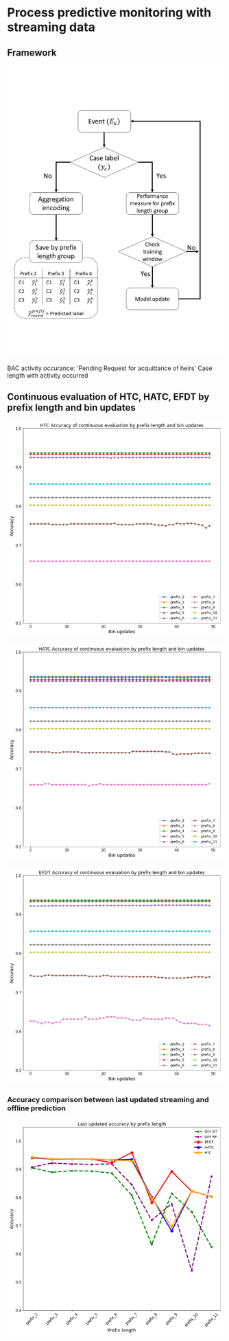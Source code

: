 # Process predictive monitoring with streaming data

## Framework
<p align="center">
    <img src="./img/Framework.jpg">
</p>

BAC activity occurance: 'Pending Request for acquittance of heirs'
Case length with activity occurred


## Continuous evaluation of HTC, HATC, EFDT  by prefix length and bin updates
<p align="cener">
    <img src="./img/HTC continuous acc.png">
</p>

<p align="cener">
    <img src="./img/HATC continuous acc.png">
</p>

<p align="cener">
    <img src="./img/EFDT continuous acc.png">
</p>


### Accuracy comparison between last updated streaming and offline prediction

<p align="cener">
    <img src="./img/last_acc_streaming.png">
</p>

